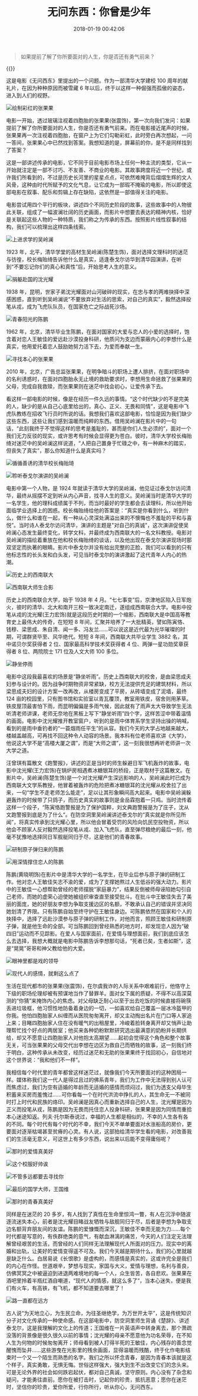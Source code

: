 ﻿---
abbrlink: 1983298072
categories:
- 生活感悟
date: 2018-01-19 00:42:06
description: 1962 年，北京，清华毕业生陈鹏，在面对国家的大爱与恋人的小爱的选择时，饱含着对恋人王敏佳的爱远赴沙漠投身科研，他质问为支边而蒙蔽内心的李想什么是真实，他用爱托着恋人鼓励她努力活下去，为爱而奉献一生;2010
  年，北京，广告总监张果果，在明争暗斗的职场上遭人排挤，在面对职场中的名利诱惑时，在面对四胞胎永无止境的救助要求时，李想用生命拯救了张果果的父母，完成自我救赎，而张果果则在迷茫中找会初心，让爱传承下去;[聆听泰戈尔演讲的吴岭澜](https://ww1.sinaimg.cn/large/4c36074fly1fzix9228b7j20k008jglz.jpg)
slug: 1983298072
tags:
- 电影
- 无问西东
- 影评
title: 无问东西：你曾是少年
---

> 如果提前了解了你所要面对的人生，你是否还有勇气前来？

{{<douban type="movie" id="6874741">}}

这是电影《无问西东》里提出的一个问题。作为一部清华大学建校 100 周年的献礼片，在因为种种原因而被雪藏 6 年以后，终于以这样一种倔强而孤傲的姿态，进入到人们的视野。

![绘制彩红的张果果](https://ww1.sinaimg.cn/large/4c36074fly1fzix8zud6lj20k00dcwfa.jpg)

电影一开始，透过玻璃注视着四胞胎的张果果(张震饰)，第一次向我们发问：如果提前了解了你所要面对的人生，你是否还有勇气前来。而在电影接近尾声的时候，张果果再一次注视着四胞胎，在窗户上为它们勾勒彩虹，此时旁白再次想起，一问一答间，张果果心中已然找到答案。我想知道的是，屏幕前的你，是不是同样找到了答案？

这是一部讲述传承的电影，它不同于目前电影市场上任何一种主流的类型，它从一开始就注定是一部不讨巧、不友善、不商业的电影。其故事跨度将近一个世纪，或许我们所看到的，不过是历史长河里的星星点点，可依然难掩背后熠熠生辉的文人风骨，这种由时代所赋予的文化气息，让它成为一部瑕不掩瑜的电影，所以即使这部电影在叙事、配乐和剪辑上存在缺陷，这依然是一部值得关注的电影。

电影尝试用四个平行的板块，讲述四个不同历史阶段的故事，这些故事中的人物彼此关联，组成了一幅波澜壮阔的历史画面，而影片中想要去表达的精神内核，恰好是关联起这些人物的一种特质，我们称之为传承的东西。按照影片线性叙事的结构，我们可以梳理出这样四条线索。

![上进求学的吴岭澜](https://ww1.sinaimg.cn/large/4c36074fly1fzix908ltfj20im0cemxf.jpg)

1923 年，北平，清华学堂的高材生吴岭澜(陈楚生饰)，面对选择文理科时的迷茫与彷徨，校长梅贻绮告诉他什么是真实，适逢泰戈尔访华到清华园演讲，在听到“不要忘记你们的真心和真性”后，开始思考人生的意义。

![捐躯赴国的沈光耀](https://ww1.sinaimg.cn/large/4c36074fly1fzix90krfyj20k008j752.jpg)

1938 年，昆明，世家子弟沈光耀面对山河破碎的现实，在忠与孝的两难抉择中深感困惑，直到听到吴岭澜说“不要放弃对生活的思索，对自己的真实”，毅然选择投笔从戎，成为飞虎队队员，在国家危亡之际战死沙场。

![青春阳光的陈鹏](https://ww1.sinaimg.cn/large/4c36074fly1fzix90y9pij20k008kdg7.jpg)

1962 年，北京，清华毕业生陈鹏，在面对国家的大爱与恋人的小爱的选择时，饱含着对恋人王敏佳的爱远赴沙漠投身科研，他质问为支边而蒙蔽内心的李想什么是真实，他用爱托着恋人鼓励她努力活下去，为爱而奉献一生。

![寻找本心的张果果](https://ww1.sinaimg.cn/large/4c36074fly1fzix91ay5tj20k008jaab.jpg)

2010 年，北京，广告总监张果果，在明争暗斗的职场上遭人排挤，在面对职场中的名利诱惑时，在面对四胞胎永无止境的救助要求时，李想用生命拯救了张果果的父母，完成自我救赎，而张果果则在迷茫中找会初心，让爱传承下去。

看这样一部电影的时候，像是在经历一件久远的事情。“这个时代缺少的不是完美的人，缺少的是从自己心底里给出的，真心、正义、无畏和同情”，这是电影中飞虎队教练在招收飞行员时所说的话。我想我们喜欢这部电影，恰恰是因为我们缺少这些东西，这些让我们感到温暖而纯粹的东西。借用吴岭澜在影片中的一句话，“此刻我终于不觉得这样的思考是羞耻的，甚而是你们人生必须的”，面对一个我们无力反驳的现实，或许思考有时候会显得更为苍白。彼时，清华大学校长梅贻绮对迷茫中的吴岭澜这样说道，“人把自己置身于忙碌之中，有一种麻木的踏实，但丧失了真实”，那么你知道什么是真实吗？

![循循善诱的清华校长梅贻琦](https://ww1.sinaimg.cn/large/4c36074fly1fzix91o2q1j20k008ijrs.jpg)

![聆听泰戈尔演讲的吴岭澜](https://ww1.sinaimg.cn/large/4c36074fly1fzix9228b7j20k008jglz.jpg)

电影中第一个人物，是 1924 年就读于清华大学的吴岭澜，他见证过泰戈尔访问清华，最终从摇摆不定到听从内心声音，找寻人生的意义。吴岭澜当时是清华大学的一名学生，他的理科成绩属于不列，而当时最好的学生都会去读理科，所以他开始面临学业选择上的困惑。校长梅贻绮给他的答案是：“真实是你看到什么，听到什么，做什么和谁在一起，有一种从心灵深处满溢出来的不懊悔也不羞耻的平和与喜悦”。当时诗人泰戈尔访问清华，演讲的主题是"对自己的真诚"，这次演讲促使吴岭澜心态发生最终变化，转学文科，并最终成为西南联大的一名文科教授。电影对吴岭澜的描绘着重放在他和校长梅贻绮的谈话，以及他出现在泰戈尔演讲现场时那双坚定而执著的眼睛。影片中泰戈尔并没有给出完整的正脸，我们可以看到的只有他标志性的长头发和白头发，可见当时泰戈尔的演讲激起了这代青年人内心的热潮。

![历史上的西南联大](https://ww1.sinaimg.cn/large/4c36074fly1fzix92hg98j20k00dctap.jpg)

![西南联大师生合影](https://ww1.sinaimg.cn/large/4c36074fly1fzix92xcccj20k00ak0tv.jpg)

历史上的西南联合大学，始于 1938 年 4 月。“七七事变”后，京津地区陷入日军炮火，彼时的清华、北大和南开三校一致决定南迁，遂组成西南联合大学。电影中投笔从戎的沈光耀(王力宏饰)就是这段历史时期的一个缩影，西南联大是中国高等教育史上最伟大的传奇，在短短 8 年间，汇聚并培养了一大批精英，譬如陈寅恪、钱穆、梁思成、朱自清、闻一多、冯友兰……可以说这是近代最为光华璀璨的时期，可谓群贤毕至、风华绝代。短短 8 年间，西南联大共毕业学生 3882 名，其中诺贝尔奖获得者 2 位、国家最高科学技术奖获得者 4 位、两弹一星功勋奖章获得者 8 位、两院院士 171 位及人文大师 100 多位。

![静坐停雨](https://ww1.sinaimg.cn/large/4c36074fly1fziz5a315dg208w04iqoj.jpg)

电影中这段我最喜欢的场景是“静坐听雨”。历史上西南联大的校舍，是由梁思成夫妇参与设计的。因为战争时期物资非常紧缺，校方无法提供充足的建筑材料，所以梁思成夫妇的设计方案一改再改，从楼房变成了平房，从砖墙变成了泥墙，最终 124 亩的校园里，只有图书馆和实验室以青瓦覆顶，教室用铁皮，宿舍则用茅草。铁皮屋顶最害怕下雨，而昆明偏偏是多雨气候，因此就有了雨声太大导致学生无法听清老师讲课，老师无奈地在黑板上写下“静坐听雨”四个字，这样苦涩中带着温情的画面。电影中沈光耀推开教室窗户，听到的是雨中体育系学生坚持出操的呐喊，看到的是雨中垂钓者的“一蓑烟雨任平生”的从容。我们今天的大学占地越来越大，楼越盖越高，可再找不回这种令人动容的场景。我本科有位老师喜欢讲《大学》，他说这大学不是“高楼大厦之谓”，而是“大师之谓”，这一刻我很想再听老师讲一次大学之道。

汪曾琪有篇散文《跑警报》，讲述的正是当时的师生躲避日军飞机轰炸的故事，电影中沈光耀(王力宏饰)在锅炉房相遇煮冰糖银耳的桥段，正是取材于这篇散文。在影片中，吴岭澜(陈楚生饰)是一个对沈光耀产生深远影响的人，吴岭澜此时已成为西南联大文学系教授，他冒着被轰炸的危险把煮冰糖银耳的沈光耀从校舍拉了出来，一句“学生不走老师怎么能走”，足以让其形象瞬间高大起来。电影中吴岭澜躲避轰炸的时候带了只鸽子，而历史真实的故事则是金岳霖抱着一只鸡。当时流传着这样一个段子，“陈寅恪跑警报是为了保护国粹，刘文典跑警报是为了庄子，沈从文跑警报到底是为了什么“。在防空洞里吴岭澜讲述泰戈尔的“真实就是你所见所闻”，将真实传承到沈光耀心里，所以他会冒着受罚的风险向饥民空投物资，所以他会不顾家人反对毅然选择投笔从戎、加入飞虎队，直至弹尽粮绝的最后一刻，他毫不犹豫地选择同日军舰艇同归于尽，这是他们的青春故事。

![研制原子弹归来的陈鹏](https://ww1.sinaimg.cn/large/4c36074fly1fziz2jnwqxj20k008qglu.jpg)

![用深情撑住恋人的陈鹏](https://ww1.sinaimg.cn/large/4c36074fly1fziz0e6ffpj20k008j0sv.jpg)

陈鹏(黄晓明饰)在影片中是清华大学的一名学生，在毕业后参与原子弹的研制工作。他对恋人王敏佳矢志不渝的爱，成为了支撑她熬过人生低谷的强大动力。影片中的王敏佳一心想帮助曾经的老师摆脱“家庭暴力”，结果反倒被师母诬陷她勾引自己老师，而她的虚荣心迫使她被组织审查直至接受批斗。在批斗中王敏佳失去了美丽的面庞，她的好朋友李想为争取支援边区的名额，不敢承认自己的错误并坚决同她划清了界限。只有陈鹏自始至终守护在王敏佳身边。可陈鹏依然在国家和个人的抉择中，选择了远赴沙漠参与原子弹的研制工作，对他而言，照顾王敏佳和研制原子弹，就是他生命的全部。可当陈鹏回到曾经熟悉的地方时，却发现恋人因为“破四旧”运动而不见踪影。在爱人与国家面前，在爱情与理想面前，我们到底应该怎么去选择，我想大概就是电影中陈鹏告诉李想那句话，“死者已矣，生者如斯”，这是“晃晃”哥哥和神父教给他的大爱。

![眼神里都是戏的领导](https://ww1.sinaimg.cn/large/4c36074fly1fziyx3olwlj20k008j74o.jpg)

![现代人的感情，就剩这么点了](https://ww1.sinaimg.cn/large/4c36074fly1fziyuosabbj20k00b6jru.jpg)

生活在现代都市的张果果(张震饰)，在尔虞我诈的人际关系中艰难前行，他恪守上下级的职场伦理却被有预谋地当作了替罪羊。面对女下属的质疑，不得不以高深莫测的“你猜”来掩饰内心的焦虑。对父母缺乏耐心以至于出去吃饭的时候直接将碗筷丢进垃圾框，他习惯性地防备着身边的一切，一如喜欢给自己覆盖一层冰冷盔甲的你我。他怕四胞胎家人纠缠而从医院匆匆离开，却又主动掏出名片在门口等人家追上来；目睹四胞胎家人住在没有暖气的出租屋里，冷峻着脸转身离开却又悄声让助理帮忙找个好点的两居室；他买来各种奶粉默默研究选出最满意的奶粉并长期供给，却又不愿意让四胞胎家人对他抱太高期望……起初会觉得这个角色和整个故事无关，可当张果果的父母交代出李想在边区为救自己而牺牲的故事，这一刻我们终于明白，这种传承从未改变，经历过迷茫和无助的张果果终于找回初心，自信地对这个世界说：“我和他们不一样”。

我相信每个时代里的青年都曾这样迷茫过，就像我们今天所要面对的这种困局一样。媒体称我们这一代人是得过且过的佛系青年，我们为工作中无法得到别人认可而焦虑过，我们为空有适婚的年龄而无适婚的感情而烦闷过，我们为透支父母毕生积蓄来买房而羞愧过……可你看每一个在时代洪流中挣扎的人，其生命无一不被同时打上时代和民族的烙印。吴岭澜是因真心而重新选择自己的人生，沈光耀是因为正义而投笔从戎，陈鹏是因为无畏而托住恋人投身科研，张果果是因为同情而重拾本心迷途知返。列夫·托尔斯泰说过，幸福的人生都是相似的，不幸的人生各有各的不同。每个时代有每个时代的不幸，我们今天不单单要面对水涨船高的房价，更要面对逐渐枯竭甚至贫瘠的心灵。有人说，这部拍给清华学生看的电影，对改善我们的生活毫无意义，可这世上有多少东西，说出来以后能不变得庸俗呢？

![那时的爱情真美好](https://ww1.sinaimg.cn/large/4c36074fly1fziybilwuzj20k008jgn3.jpg)

![这个校服好帅诶](https://ww1.sinaimg.cn/large/4c36074fly1fziy854xwlj20k00mc76q.jpg)

![不管多远都要去寻找你](https://ww1.sinaimg.cn/large/4c36074fly1fziy5i3lsaj20k008jglt.jpg)

![最后的国学大师，王国维](https://ww1.sinaimg.cn/large/4c36074fly1fzixza9zkyj20k008jmxh.jpg)

![那时的青春真美好](https://ww1.sinaimg.cn/large/4c36074fly1fzixbsfnn1j20k008j0t6.jpg)

同样是在迷茫的 20 多岁，有人找到了真性在生命里惊鸿一瞥，有人在沉浮中随波逐流迷失本心，前者是沈光耀目睹战友牺牲与敌舰同归于尽，后者是李想为争取支边名额背弃朋友间的友谊。陈鹏的爱慷慨而深沉，王敏佳不幸而无能为力……每个时代都是写意的，有佚群绝类的意气，有献血淋漓的痛苦，今天的人们注定无法理解曾经艰苦的生活，而曾经的人们同样无法理解现代人所面对的压力。现实中的离婚和出轨，让美好的爱情变得遥不可及。我们今天越是期待什么，我们的心里就越是缺乏什么。白居易说《长恨歌》是虚构的，而感情是真实的，这或许完全是我们的内心在作怪。世道艰辛，梦想与现实，家国与大义，爱情与理想，名利与善良，仿佛冥冥之中被逼迫到进退两难境地的每一个人，众生皆苦，各自悲欢。张果果在酒吧里拎着半瓶红酒自嘲道，“现代人的情感，就这么多了”，当本心迷失，便是我们有火车，有高铁，有飞机，都不知道要去哪里了！

![路一直都在远方](https://ww1.sinaimg.cn/large/4c36074fly1fzix980ipuj20k008imyk.jpg)

古人说“为天地立心，为生民立命，为往圣继绝学，为万世开太平”，这是传统知识分子对文化传承的一种使命感。在这部电影中，防空洞里师生背诵《楚辞》、讲述泰戈尔，这是我理解的文化上的传道；王国维在一片英语声中转身离去，那个萧疏没落的背景像是很久很久以前的事情；沈光耀的母亲不愿意他为功名荣辱，在不知人生为何物的时候匆匆离开；师母看到被人打得半死的王敏佳，内心残存的善念觉醒愧而坠井……这些游曳在光影里的残余画面，显得温暖而残酷，终于化作电影结束时一个又一个陌生而熟悉的名字。我们之所以怀念青春，是因为青春本该就是这个样子，真实勇敢，无惧无悔。世俗这样强大，强大到生不出改变它们的念头来。可是无论外界的社会如何跌宕起伏，都对自己真诚，坚守原则。内心没有了杂念和疑问，才能勇往直前。愿你在被打击时，记起你的珍贵，抵抗恶意；愿你在迷茫时，坚信你的珍贵，爱你所爱，行你所行，听从你心，无问西东。